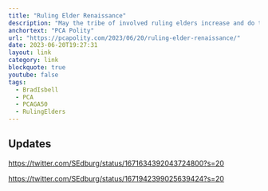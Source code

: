 ```yaml
---
title: "Ruling Elder Renaissance"
description: "May the tribe of involved ruling elders increase and do their part to preserve the PCA in faithfulness to the Scriptures, the Reformed faith, and the Great Commission. — Brad Isbell"
anchortext: "PCA Polity"
url: "https://pcapolity.com/2023/06/20/ruling-elder-renaissance/"
date: 2023-06-20T19:27:31
layout: link
category: link
blockquote: true
youtube: false
tags:
  - BradIsbell
  - PCA
  - PCAGA50
  - RulingElders
---
```


## Updates 

https://twitter.com/SEdburg/status/1671634392043724800?s=20

https://twitter.com/SEdburg/status/1671942399025639424?s=20
